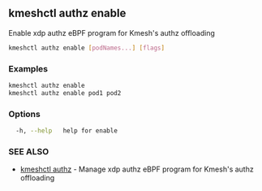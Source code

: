 ## kmeshctl authz enable

Enable xdp authz eBPF program for Kmesh's authz offloading

```bash
kmeshctl authz enable [podNames...] [flags]
```

### Examples

```bash
kmeshctl authz enable
kmeshctl authz enable pod1 pod2
```

### Options

```bash
  -h, --help   help for enable
```

### SEE ALSO

* [kmeshctl authz](kmeshctl_authz.md) - Manage xdp authz eBPF program for Kmesh's authz offloading
